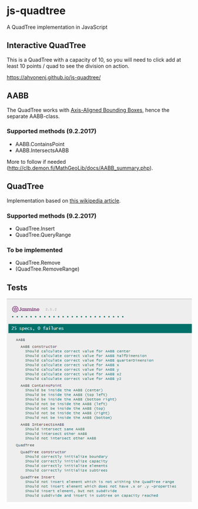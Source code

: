 # js-quadtree
A QuadTree implementation in JavaScript

## Interactive QuadTree

This is a QuadTree with a capacity of 10, so you will need to click add at least 10 points / quad to see the division on action.

https://ahvonenj.github.io/js-quadtree/

## AABB

The QuadTree works with [Axis-Aligned Bounding Boxes](https://en.wikipedia.org/wiki/Minimum_bounding_box#Axis-aligned_minimum_bounding_box), 
hence the separate AABB-class.

### Supported methods (9.2.2017)

- AABB.ContainsPoint
- AABB.IntersectsAABB

More to follow if needed (http://clb.demon.fi/MathGeoLib/docs/AABB_summary.php).

## QuadTree

Implementation based on [this wikipedia article](https://en.wikipedia.org/wiki/Quadtree).

### Supported methods (9.2.2017)

- QuadTree.Insert
- QuadTree.QueryRange

### To be implemented

- QuadTree.Remove
- (QuadTree.RemoveRange)

## Tests

![](https://github.com/ahvonenj/js-quadtree/blob/master/other/jasmine_report.PNG?raw=true)
